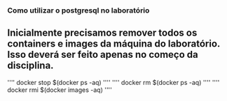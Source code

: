 ### Como utilizar o postgresql no laboratório

## Inicialmente precisamos remover todos os containers e images da máquina do laboratório. Isso deverá ser feito apenas no começo da disciplina.

''''
docker stop $(docker ps -aq)
''''
''''
docker rm $(docker ps -aq)
''''
''''
docker rmi $(docker images -aq)
''''
